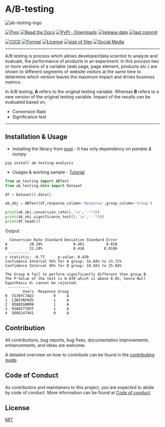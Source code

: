 # A/B-testing

![ab-testing-logo](https://raw.githubusercontent.com/mihir-workspace/ab-testing/main/assets/logo.png)

[![Pypi](https://img.shields.io/pypi/v/ab-testing-analysis?color=blue&logo=PyPI)](https://pypi.org/project/ab-testing-analysis/)
[![Read the Docs](https://img.shields.io/readthedocs/ab-testing-analysis?logo=Read%20the%20Docs&logoColor=blue)](#TODO-LinkToAdd)
[![PyPI - Downloads](https://img.shields.io/pypi/dm/ab-testing-analysis?color=orange)](https://pypi.org/project/ab-testing-analysis/)
[![release date](https://img.shields.io/github/release-date/mihirdeo16/ab-testing?color=blueviolet&logo=GitHub)](https://github.com/mihirdeo16/ab-testing/releases)
[![last commit](https://img.shields.io/github/last-commit/mihirdeo16/ab-testing?logo=git)](https://github.com/mihirdeo16/ab-testing/commits/main)

[![CICD](https://img.shields.io/github/workflow/status/mihirdeo16/ab-testing/Upload%20Python%20Package?color=%232088FF&label=CICD&logo=GitHub%20Actions)](https://github.com/mihirdeo16/ab-testing/actions/workflows/python-publish.yml)
[![Format](https://img.shields.io/pypi/format/ab-testing-analysis)](https://github.com/mihirdeo16/ab-testing)
[![License](https://img.shields.io/pypi/l/ab-testing-analysis)](https://github.com/mihirdeo16/ab-testing/blob/main/LICENSE)
[![size of files](https://img.shields.io/github/repo-size/mihirdeo16/ab-testing)](https://github.com/mihirdeo16/ab-testing)
[![Social Media](https://img.shields.io/twitter/url?style=social&url=https%3A%2F%2Ftwitter.com%2FDeoMihir_7)](https://twitter.com/DeoMihir_7)

---

A/B testing is process which allows developer/data scientist to analyze and evaluate, the performance of products in an experiment. In this process two or more versions of a variable (web page, page element, products etc.) are shown to different segments of website visitors at the same time to determine which version leaves the maximum impact and drives business metrics.

In A/B testing, **A** refers to the original testing variable. Whereas **B** refers to a new version of the original testing variable. Impact of the results can be evaluated based on,
+ Conversion Rate
+ Significance test
----

## Installation & Usage
+ Installing the library from [pypi](https://pypi.org/project/ab-testing-analysis/) - It has only dependency on *pandas & numpy*
```shell
pip install ab-testing-analysis
```
+ Usages & working sample - [Tutorial](https://github.com/mihir-workspace/ab-testing/blob/main/docs/Tutorial.ipynb)
```python
from ab_testing import ABTest
from ab_testing.data import Dataset

df = Dataset().data()

ab_obj = ABTest(df,response_column='Response',group_column='Group')

print(ab_obj.conversion_rate(),'\n','-'*10)
print(ab_obj.significance_test(),'\n','-'*10)
print(df.head())
```
Output:
```shell
  Conversion Rate Standard Deviation Standard Error
A          20.20%              0.401          0.018
B          22.20%              0.416         0.0186 
 ----------
z statistic: -0.77      p-value: 0.439
Confidence Interval 95% for A group: 16.68% to 23.72%
Confidence Interval 95% for B group: 18.56% to 25.84%

The Group A fail to perform significantly different than group B.
The P-Value of the test is 0.439 which is above 0.05, hence Null hypothesis Hₒ cannot be rejected. 
 ----------
        Users  Response Group
0  IS36FC7AQJ         0     A
1  LZW2YNYHZG         1     A
2  9588IGN0RN         1     A
3  HSAH1TYQFF         1     A
4  5D9G147941         0     A

```
## Contribution
All contributions, bug reports, bug fixes, documentation improvements, enhancements, and ideas are welcome.

A detailed overview on how to contribute can be found in the [contributing guide](docs/Contribution.md).

## Code of Conduct
As contributors and maintainers to this project, you are expected to abide by code of conduct. More information can be found at [Code of conduct](docs/Code_of_conduct.md)

## License
[MIT ](LICENSE)




